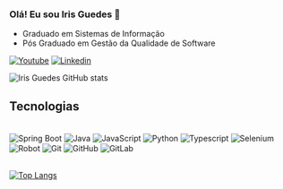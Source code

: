 ### Olá! Eu sou Iris Guedes 👋

- Graduado em Sistemas de Informação
- Pós Graduado em Gestão da Qualidade de Software

[![Youtube](https://img.shields.io/badge/YouTube-FF0000?style=for-the-badge&logo=youtube&logoColor=white)](https://www.youtube.com/@irisguedes4995)
[![Linkedin](https://img.shields.io/badge/LinkedIn-0077B5?style=for-the-badge&logo=linkedin&logoColor=white)](https://www.linkedin.com/in/irisguedes)

![Iris Guedes GitHub stats](https://github-readme-stats.vercel.app/api?username=wirisguedes&show_icons=true&theme=merko)



## Tecnologias

<div style="display: inline_block"><br/>
<img align="center" alt="Spring Boot" src="https://img.shields.io/badge/Spring%20Boot-6DB33F?style=for-the-badge&logo=spring-boot&logoColor=white" />
<img align="center" alt="Java" src="https://img.shields.io/badge/Java-ED8B00?style=for-the-badge&logo=openjdk&logoColor=white" />
<img align="center" alt="JavaScript" src="https://img.shields.io/badge/JavaScript-F7DF1E?style=for-the-badge&logo=javascript&logoColor=black" />
<img align="center" alt="Python" src="https://img.shields.io/badge/Python-14354C?style=for-the-badge&logo=python&logoColor=white" />
<img align="center" alt="Typescript" src="https://img.shields.io/badge/TypeScript-007ACC?style=for-the-badge&logo=typescript&logoColor=white" />
<img align="center" alt="Selenium" src="https://img.shields.io/badge/Selenium-43B02A.svg?style=for-the-badge&logo=Selenium&logoColor=white" />
  <img align="center" alt="Robot" src="https://img.shields.io/badge/Robot%20Framework-000000.svg?style=for-the-badge&logo=Robot-Framework&logoColor=white" />
<img align="center" alt="Git" src="https://img.shields.io/badge/Git-F05032.svg?style=for-the-badge&logo=Git&logoColor=white" />
<img align="center" alt="GitHub" src="https://img.shields.io/badge/GitHub-181717.svg?style=for-the-badge&logo=GitHub&logoColor=white" />
<img align="center" alt="GitLab" src="https://img.shields.io/badge/GitLab-FC6D26.svg?style=for-the-badge&logo=GitLab&logoColor=white" />

</div><br/>

[![Top Langs](https://github-readme-stats.vercel.app/api/top-langs/?username=wirisguedes)](https://github.com/anuraghazra/github-readme-stats)
